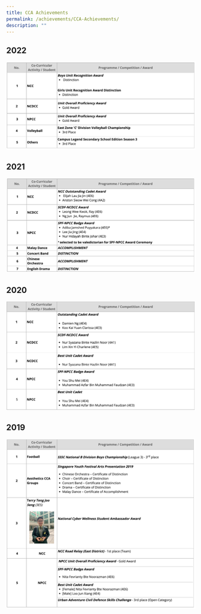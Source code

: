 ```yaml
---
title: CCA Achievements
permalink: /achievements/CCA-Achievements/
description: ""
---
```

2022
----
![](/images/cca2022.png)

2021
----
![](/images/cca2021.png)

2020
----
![](/images/cca2020.png)

2019
----
![](/images/cca2019.png)